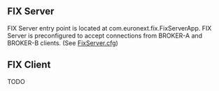 ## FIX Server

FIX Server entry point is located at com.euronext.fix.FixServerApp. FIX Server is preconfigured to accept connections from BROKER-A and BROKER-B clients.
(See [FixServer.cfg](../src/main/resources/FixServer.cfg))

## FIX Client

TODO